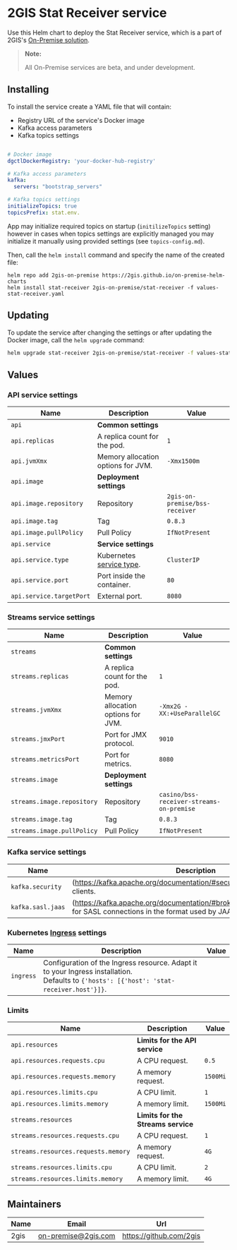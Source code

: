 # 2GIS Stat Receiver service

Use this Helm chart to deploy the Stat Receiver service, which is a part of 2GIS's [On-Premise solution](https://docs.2gis.com/en/on-premise/overview).

> **Note:**
>
> All On-Premise services are beta, and under development.

## Installing

To install the service create a YAML file that will contain:

- Registry URL of the service's Docker image
- Kafka access parameters
- Kafka topics settings

```yaml

# Docker image
dgctlDockerRegistry: 'your-docker-hub-registry'

# Kafka access parameters
kafka:
  servers: "bootstrap_servers"

# Kafka topics settings
initializeTopics: true
topicsPrefix: stat.env.
```

App may initialize required topics on startup (`initilizeTopics` setting) however in cases when topics settings are explicitly managed you may initialize it manually using provided settings (see `topics-config.md`).

Then, call the `helm install` command and specify the name of the created file:

```shell
helm repo add 2gis-on-premise https://2gis.github.io/on-premise-helm-charts
helm install stat-receiver 2gis-on-premise/stat-receiver -f values-stat-receiver.yaml
```

## Updating

To update the service after changing the settings or after updating the Docker image, call the `helm upgrade` command:

```bash
helm upgrade stat-receiver 2gis-on-premise/stat-receiver -f values-stat-receiver.yaml
```


## Values

### API service settings

| Name                     | Description                                                                                                                    | Value                          |
| ------------------------ | ------------------------------------------------------------------------------------------------------------------------------ | ------------------------------ |
| `api`                    | **Common settings**                                                                                                            |                                |
| `api.replicas`           | A replica count for the pod.                                                                                                   | `1`                            |
| `api.jvmXmx`             | Memory allocation options for JVM.                                                                                             | `-Xmx1500m`                    |
| `api.image`              | **Deployment settings**                                                                                                        |                                |
| `api.image.repository`   | Repository                                                                                                                     | `2gis-on-premise/bss-receiver` |
| `api.image.tag`          | Tag                                                                                                                            | `0.8.3`                        |
| `api.image.pullPolicy`   | Pull Policy                                                                                                                    | `IfNotPresent`                 |
| `api.service`            | **Service settings**                                                                                                           |                                |
| `api.service.type`       | Kubernetes [service type](https://kubernetes.io/docs/concepts/services-networking/service/#publishing-services-service-types). | `ClusterIP`                    |
| `api.service.port`       | Port inside the container.                                                                                                     | `80`                           |
| `api.service.targetPort` | External port.                                                                                                                 | `8080`                         |


### Streams service settings

| Name                       | Description                        | Value                                    |
| -------------------------- | ---------------------------------- | ---------------------------------------- |
| `streams`                  | **Common settings**                |                                          |
| `streams.replicas`         | A replica count for the pod.       | `1`                                      |
| `streams.jvmXmx`           | Memory allocation options for JVM. | `-Xmx2G -XX:+UseParallelGC`              |
| `streams.jmxPort`          | Port for JMX protocol.             | `9010`                                   |
| `streams.metricsPort`      | Port for metrics.                  | `8080`                                   |
| `streams.image`            | **Deployment settings**            |                                          |
| `streams.image.repository` | Repository                         | `casino/bss-receiver-streams-on-premise` |
| `streams.image.tag`        | Tag                                | `0.8.3`                                  |
| `streams.image.pullPolicy` | Pull Policy                        | `IfNotPresent`                           |


### Kafka service settings

| Name              | Description                                                                                                                                   | Value |
| ----------------- | --------------------------------------------------------------------------------------------------------------------------------------------- | ----- |
| `kafka.security`  | (https://kafka.apache.org/documentation/#security_sasl_config) for Kafka clients.                                                             | `{}`  |
| `kafka.sasl.jaas` | (https://kafka.apache.org/documentation/#brokerconfigs_sasl.jaas.config) for SASL connections in the format used by JAAS configuration files. | `{}`  |


### Kubernetes [Ingress](https://kubernetes.io/docs/concepts/services-networking/ingress/) settings

| Name      | Description                                                                                                                                    | Value |
| --------- | ---------------------------------------------------------------------------------------------------------------------------------------------- | ----- |
| `ingress` | Configuration of the Ingress resource. Adapt it to your Ingress installation. <br/> Defaults to `{'hosts': [{'host': 'stat-receiver.host'}]}`. |       |


### Limits

| Name                                | Description                        | Value    |
| ----------------------------------- | ---------------------------------- | -------- |
| `api.resources`                     | **Limits for the API service**     |          |
| `api.resources.requests.cpu`        | A CPU request.                     | `0.5`    |
| `api.resources.requests.memory`     | A memory request.                  | `1500Mi` |
| `api.resources.limits.cpu`          | A CPU limit.                       | `1`      |
| `api.resources.limits.memory`       | A memory limit.                    | `1500Mi` |
| `streams.resources`                 | **Limits for the Streams service** |          |
| `streams.resources.requests.cpu`    | A CPU request.                     | `1`      |
| `streams.resources.requests.memory` | A memory request.                  | `4G`     |
| `streams.resources.limits.cpu`      | A CPU limit.                       | `2`      |
| `streams.resources.limits.memory`   | A memory limit.                    | `4G`     |


## Maintainers

| Name | Email | Url |
| ---- | ------ | --- |
| 2gis | <on-premise@2gis.com> | <https://github.com/2gis> |
